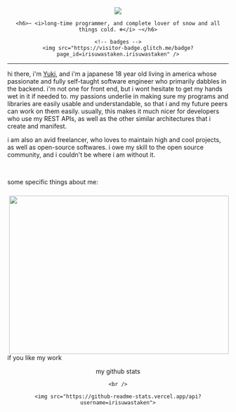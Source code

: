 <div align="center">
    <img src="https://github.com/irisuwastaken/irisuwastaken/blob/main/bananer.png?raw=true" />
  
    <h6>~ <i>long-time programmer, and complete lover of snow and all things cold. ❄️</i> ~</h6>
  
    <!-- badges -->
    <img src="https://visitor-badge.glitch.me/badge?page_id=irisuwastaken.irisuwastaken" />
</div>

<hr />

hi there, i'm [Yuki](https://github.com/irisuwastaken), and i'm a japanese 18 year old living in america whose passionate and fully self-taught software engineer who primarily dabbles in the backend. i'm not one for front end, but i wont hesitate to get my hands wet in it if needed to. my passions underlie in making sure my programs and libraries are easily usable and understandable, so that i and my future peers can work on them easily. usually, this makes it much nicer for developers who use my REST APIs, as well as the other similar architectures that i create and manifest.

i am also an avid freelancer, who loves to maintain high and cool projects, as well as open-source softwares. i owe my skill to the open source community, and i couldn't be where i am without it.

<br />

some specific things about me:
### <img align="right" src="https://m.media-amazon.com/images/I/61qBaKk+88L._SL1000_.jpg" width="500" height="360" />
```js
class Yuki extends Programmer {
    age = 18;
    pronouns = "she / her";
    languages = [JavaScript, CSharp, Lua, Rust, C++, Haskell]; // order from most used to least
        
    constructor() {
        super("JavaScript"); // programmer constructor takes a main language parameter
        
        // do it if you dare.
        this.pattable = false;
    }
    
    pat() {
        return "*patted Yuki*";
    }
}
```

if you like my work

<div align="center">
    my github stats
    
    <br />
    
    <img src="https://github-readme-stats.vercel.app/api?username=irisuwastaken">
</div>
